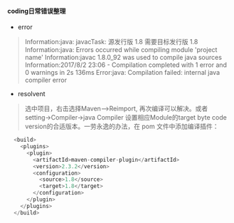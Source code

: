 #### coding日常错误整理

* error

> Information:java: javacTask: 源发行版 1.8 需要目标发行版 1.8
Information:java: Errors occurred while compiling module 'project name'
Information:javac 1.8.0_92 was used to compile java sources
Information:2017/8/2 23:06 - Compilation completed with 1 error and 0 warnings in 2s 136ms
Error:java: Compilation failed: internal java compiler error

* resolvent

> 选中项目，右击选择Maven-->Reimport, 再次编译可以解决。或者 setting->Compiler->java Compiler 设置相应Module的target byte code version的合适版本。一劳永逸的办法，在 pom 文件中添加编译插件：

``` java 
  <build>
    <plugins>
      <plugin>
        <artifactId>maven-compiler-plugin</artifactId>
        <version>2.3.2</version>
        <configuration>
          <source>1.8</source>
          <target>1.8</target>
        </configuration>
      </plugin>
    </plugins>
  </build>

```